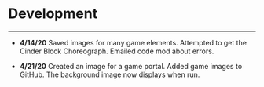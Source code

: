 # Development

---

 - **4/14/20** Saved images for many game elements.
 Attempted to get the Cinder Block Choreograph.
 Emailed code mod about errors.

 - **4/21/20** Created an image for a game portal.
 Added game images to GitHub.
 The background image now displays when run.

